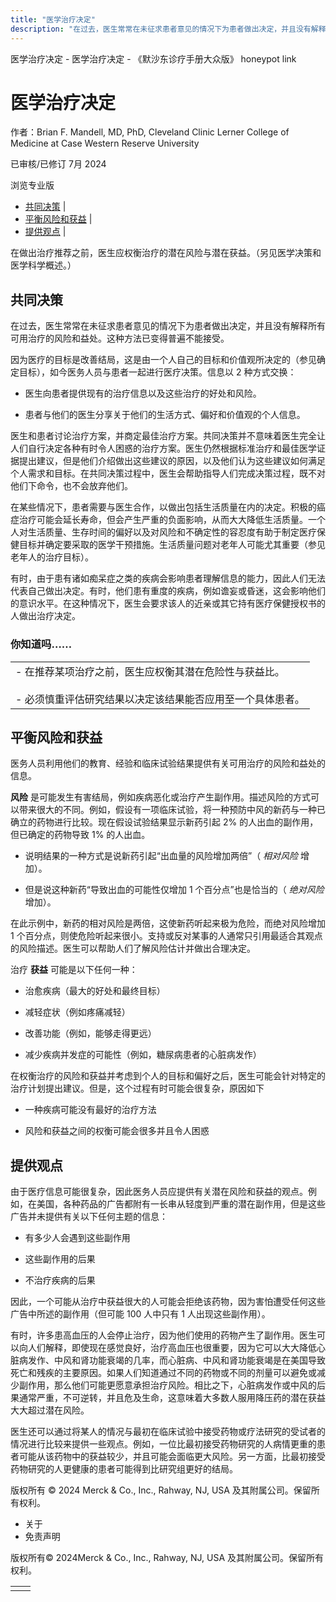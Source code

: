 ```yaml
---
title: "医学治疗决定"
description: "在过去，医生常常在未征求患者意见的情况下为患者做出决定，并且没有解释所有可用治疗的风险和益处。这种方法已变得普遍不能接受。"
---
```


﻿医学治疗决定 \- 医学治疗决定 \- 《默沙东诊疗手册大众版》 honeypot link

# 医学治疗决定

作者：Brian F. Mandell, MD, PhD, Cleveland Clinic Lerner College of Medicine at Case Western
Reserve University

已审核/已修订 7月 2024

浏览专业版

- [共同决策](#共同决策_v92087818_zh) \|
- [平衡风险和获益](#平衡风险和获益_v92087837_zh) \|
- [提供观点](#提供观点_v92087863_zh) \|

在做出治疗推荐之前，医生应权衡治疗的潜在风险与潜在获益。（另见医学决策和医学科学概述。）

## 共同决策

在过去，医生常常在未征求患者意见的情况下为患者做出决定，并且没有解释所有可用治疗的风险和益处。这种方法已变得普遍不能接受。

因为医疗的目标是改善结局，这是由一个人自己的目标和价值观所决定的（参见确定目标），如今医务人员与患者一起进行医疗决策。信息以 2 种方式交换：

- 医生向患者提供现有的治疗信息以及这些治疗的好处和风险。

- 患者与他们的医生分享关于他们的生活方式、偏好和价值观的个人信息。


医生和患者讨论治疗方案，并商定最佳治疗方案。共同决策并不意味着医生完全让人们自行决定各种有时令人困惑的治疗方案。医生仍然根据标准治疗和最佳医学证据提出建议，但是他们介绍做出这些建议的原因，以及他们认为这些建议如何满足个人需求和目标。在共同决策过程中，医生会帮助指导人们完成决策过程，既不对他们下命令，也不会放弃他们。

在某些情况下，患者需要与医生合作，以做出包括生活质量在内的决定。积极的癌症治疗可能会延长寿命，但会产生严重的负面影响，从而大大降低生活质量。一个人对生活质量、生存时间的偏好以及对风险和不确定性的容忍度有助于制定医疗保健目标并确定要采取的医学干预措施。生活质量问题对老年人可能尤其重要（参见老年人的治疗目标）。

有时，由于患有诸如痴呆症之类的疾病会影响患者理解信息的能力，因此人们无法代表自己做出决定。有时，他们患有重度的疾病，例如谵妄或昏迷，这会影响他们的意识水平。在这种情况下，医生会要求该人的近亲或其它持有医疗保健授权书的人做出治疗决定。

### 你知道吗……

|     |
| --- |
| - 在推荐某项治疗之前，医生应权衡其潜在危险性与获益比。<br>  <br>- 必须慎重评估研究结果以决定该结果能否应用至一个具体患者。 |

## 平衡风险和获益

医务人员利用他们的教育、经验和临床试验结果提供有关可用治疗的风险和益处的信息。

**风险** 是可能发生有害结局，例如疾病恶化或治疗产生副作用。描述风险的方式可以带来很大的不同。例如，假设有一项临床试验，将一种预防中风的新药与一种已确立的药物进行比较。现在假设试验结果显示新药引起 2% 的人出血的副作用，但已确定的药物导致 1% 的人出血。

- 说明结果的一种方式是说新药引起“出血量的风险增加两倍”（ _相对风险_ 增加）。

- 但是说这种新药“导致出血的可能性仅增加 1 个百分点”也是恰当的（ _绝对风险_ 增加）。


在此示例中，新药的相对风险是两倍，这使新药听起来极为危险，而绝对风险增加 1 个百分点，则使危险听起来很小。支持或反对某事的人通常只引用最适合其观点的风险描述。医生可以帮助人们了解风险估计并做出合理决定。

治疗 **获益** 可能是以下任何一种：

- 治愈疾病（最大的好处和最终目标）

- 减轻症状（例如疼痛减轻）

- 改善功能（例如，能够走得更远）

- 减少疾病并发症的可能性（例如，糖尿病患者的心脏病发作）


在权衡治疗的风险和获益并考虑到个人的目标和偏好之后，医生可能会针对特定的治疗计划提出建议。但是，这个过程有时可能会很复杂，原因如下

- 一种疾病可能没有最好的治疗方法

- 风险和获益之间的权衡可能会很多并且令人困惑


## 提供观点

由于医疗信息可能很复杂，因此医务人员应提供有关潜在风险和获益的观点。例如，在美国，各种药品的广告都附有一长串从轻度到严重的潜在副作用，但是这些广告并未提供有关以下任何主题的信息：

- 有多少人会遇到这些副作用

- 这些副作用的后果

- 不治疗疾病的后果


因此，一个可能从治疗中获益很大的人可能会拒绝该药物，因为害怕遭受任何这些广告中所述的副作用（但可能 100 人中只有 1 人出现这些副作用）。

有时，许多患高血压的人会停止治疗，因为他们使用的药物产生了副作用。医生可以向人们解释，即使现在感觉良好，治疗高血压也很重要，因为它可以大大降低心脏病发作、中风和肾功能衰竭的几率，而心脏病、中风和肾功能衰竭是在美国导致死亡和残疾的主要原因。如果人们知道通过不同的药物或不同的剂量可以避免或减少副作用，那么他们可能更愿意承担治疗风险。相比之下，心脏病发作或中风的后果通常严重，不可逆转，并且危及生命，这意味着大多数人服用降压药的潜在获益大大超过潜在风险。

医生还可以通过将某人的情况与最初在临床试验中接受药物或疗法研究的受试者的情况进行比较来提供一些观点。例如，一位比最初接受药物研究的人病情更重的患者可能从该药物中的获益较少，并且可能会面临更大风险。另一方面，比最初接受药物研究的人更健康的患者可能得到比研究组更好的结局。



版权所有 © 2024
Merck & Co., Inc., Rahway, NJ, USA 及其附属公司。保留所有权利。

- 关于
- 免责声明

版权所有© 2024Merck & Co., Inc., Rahway, NJ, USA 及其附属公司。保留所有权利。

|     |     |
| --- | --- |
|  |  |